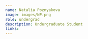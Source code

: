 ```yaml
---
name: Natalia Poznyakova
image: images/NP.png
role: undergrad
description: Undergraduate Student
links:
---
```


